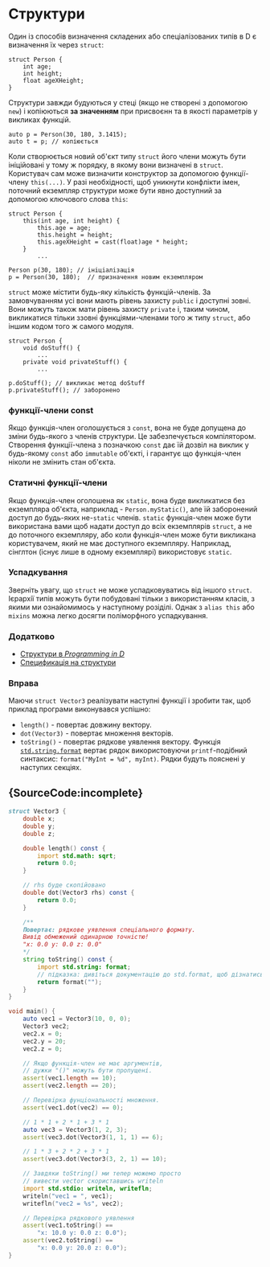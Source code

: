 # Структури

Один із способів визначення складених або спеціалізованих типів в D є
визначення їх через `struct`:

    struct Person {
        int age;
        int height;
        float ageXHeight;
    }

Структури завжди будуються у стеці (якщо не створенi
з допомогою `new`) і копіюються **за значенням** при присвоєнн та
в якості параметрів у викликах функцій.

    auto p = Person(30, 180, 3.1415);
    auto t = p; // копіюється

Коли створюється новий об'єкт типу `struct` його члени можуть бути ініційовані
у тому ж порядку, в якому вони визначені в `struct`. Користувач сам може визначити конструктор за допомогою
функції-члену `this(...)`. У разі необхідності, щоб уникнути конфлікти імен, поточний екземпляр структури
може бути явно доступний за допомогою ключового слова `this`:

    struct Person {
        this(int age, int height) {
            this.age = age;
            this.height = height;
            this.ageXHeight = cast(float)age * height;
        }
            ...

    Person p(30, 180); // iнiцiалiзацiя
    p = Person(30, 180);  // призначення новим екземпляром

`struct` може містити будь-яку кількість функцій-членів. За замовчуванням усi вони мають рiвень захисту 
`public` і доступнi зовні. Вони можуть також мати рiвень захисту `private` і, таким чином, викликатися тiльки ззовнi
функціями-членами того ж типу `struct`, або іншим кодом того ж самого модуля.


    struct Person {
        void doStuff() {
            ...
        private void privateStuff() {
            ...

    p.doStuff(); // викликає метод doStuff
    p.privateStuff(); // заборонено

### функції-члени сonst

Якщо функція-член оголошується з `const`, вона не буде допущена
до зміни будь-якого з членів структури. Це забезпечується компілятором.
Створення функції-члена з позначкою `const` дає їй дозвіл на виклик у будь-якому `const`
або `immutable` об'єктi, і гарантує що функція-член ніколи не змінить стан об'єкта.

### Статичнi функції-члени

Якщо функція-член оголошена як `static`, вона буде викликатися
без екземпляра об'єкта, наприклад - `Person.myStatic()`, але їй заборонений доступ до будь-яких не-`static` членів.
`static` функція-член може бути використана вами щоб надати доступ до всіх екземплярів
`struct`, а не до поточного екземпляру, або коли функція-член може бути викликана користувачем, який не має доступного
екземпляру. Наприклад, сінглтон (існує лише в одному екземплярi) використовує `static`.

### Успадкування

Зверніть увагу, що `struct` не може успадковуватись від іншого `struct`.
Iєрархiї типів можуть бути побудовані тільки з використанням класів,
з якими ми ознайомимось у наступному розіділі.
Однак з `alias this` або` mixins` можна легко досягти
поліморфного успадкування.

### Додатково

- [Структури в _Programming in D_](http://ddili.org/ders/d.en/struct.html)
- [Спецификацiя на структури](https://dlang.org/spec/struct.html)

### Вправа

Маючи `struct Vector3` реалізувати наступні функції і зробити
так, щоб приклад програми виконувався успішно:

* `length()` - повертає довжину вектору.
* `dot(Vector3)` - повертає множення векторiв.
* `toString()` - повертає рядкове уявлення вектору.
  Функцiя [`std.string.format`](https://dlang.org/phobos/std_format.html)
  вертає рядок використовуючи `printf`-подiбний синтаксис:
  `format("MyInt = %d", myInt)`. Рядки будуть пояснені у наступих секцiях.

## {SourceCode:incomplete}

```d
struct Vector3 {
    double x;
    double y;
    double z;

    double length() const {
        import std.math: sqrt;
        return 0.0;
    }

    // rhs буде скопійовано
    double dot(Vector3 rhs) const {
        return 0.0;
    }

    /**
    Повертає: рядкове уявлення спецiального формату.
    Вивід обмежений одинарною точнiстю!
    "x: 0.0 y: 0.0 z: 0.0"
    */
    string toString() const {
        import std.string: format;
        // підказка: дивіться документацію до std.format, щоб дізнатись, як форматувати числа з плаваючою точкою.
        return format("");
    }
}

void main() {
    auto vec1 = Vector3(10, 0, 0);
    Vector3 vec2;
    vec2.x = 0;
    vec2.y = 20;
    vec2.z = 0;

    // Якщо функцiя-член не має аргументiв,
    // дужки "()" можуть бути пропущені.
    assert(vec1.length == 10);
    assert(vec2.length == 20);

    // Перевiрка фунцiональностi множення.
    assert(vec1.dot(vec2) == 0);

    // 1 * 1 + 2 * 1 + 3 * 1
    auto vec3 = Vector3(1, 2, 3);
    assert(vec3.dot(Vector3(1, 1, 1) == 6);

    // 1 * 3 + 2 * 2 + 3 * 1
    assert(vec3.dot(Vector3(3, 2, 1) == 10);

    // Завдяки toString() ми тепер можемо просто
    // вивести vector скориставшись writeln
    import std.stdio: writeln, writefln;
    writeln("vec1 = ", vec1);
    writefln("vec2 = %s", vec2);

    // Перевiрка рядкового уявлення
    assert(vec1.toString() ==
        "x: 10.0 y: 0.0 z: 0.0");
    assert(vec2.toString() ==
        "x: 0.0 y: 20.0 z: 0.0");
}
```
